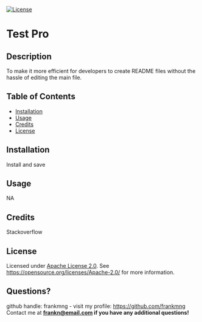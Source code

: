 [![License](https://img.shields.io/badge/License-Apache_2.0-blue.svg)](https://opensource.org/licenses/Apache-2.0)

# Test Pro

## Description
To make it more efficient for developers to create README files without the hassle of editing the main file.

## Table of Contents
- [Installation](#installation)
- [Usage](#usage)
- [Credits](#credits)
- [License](#license)

## Installation
Install and save

## Usage
NA

## Credits
Stackoverflow

## License
Licensed under <a href="https://opensource.org/licenses/Apache-2.0/">Apache License 2.0<a>.
See https://opensource.org/licenses/Apache-2.0/ for more information.

## Questions?

github handle: frankmng - visit my profile: https://github.com/frankmng<br>
Contact me at <strong>frankn@email.com<strong> if you have any additional questions!
